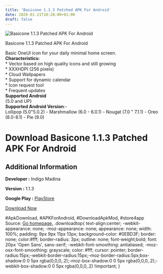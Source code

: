 ```yaml
---
title: 'Basicone 1.1.3 Patched APK For Android'
date: 2020-01-21T10:28:00+01:00
draft: false
---
```


![Basicone 1.1.3 Patched APK For Android](https://i1.wp.com/apkhome.net/wp-content/uploads/2020/01/Basicone-1.1.3-Patched.png "Basicone 1.1.3 Patched APK For Android")

  

Basicone 1.1.3 Patched APK For Android

Basic OneUI icon for your daily minimal home screen.  
**Characteristics:**  
\* Vector based on high quality icons and still growing  
\* XXXHDPI (256 pixels)  
\* Cloud Wallpapers  
\* Support for dynamic calendar  
\* Icon request tool  
\* Frequent updates  
**Supported Android**  
{5.0 and UP}  
**Supported Android Version**:-  
Lollipop (5.0"5.0.2) - Marshmallow (6.0 - 6.0.1) - Nougat (7.0 " 7.1.1) - Oreo (8.0-8.1) - Pie (9.0)

Download Basicone 1.1.3 Patched APK For Android
===============================================

Additional Information
----------------------

**Developer :** Indigo Madina

**Version :** 1.1.3

**Google Play :** [PlayStore](https://play.google.com/store/apps/details?id=com.indigomadina.basicone)

  

[Download Now](https://store4app.co/post/basicone-1-1-3-patched-apk-for-android_1579593201)

  
#ApkDownload, #APKForAndroid, #DownloadApkMod, #store4app  
Source: [Go homepage.](https://store4app.co/post/basicone-1-1-3-patched-apk-for-android_1579593201) .downloadtop{ text-align:center; -webkit-appearance: none; -moz-appearance: none; appearance: none; width: 100%; padding: 9px 9px 11px 13px; background-color: #0EBD3F; border: none; color:#fff; border-radius: 3px; outline: none; font-weight;bold; font: 20px 'Open Sans', sans-serif; -webkit-font-smoothing: antialiased; -moz-osx-font-smoothing: grayscale; color: #fff; cursor: pointer; border-radius:15px;-webkit-border-radius:15px;-moz-border-radius:5px;box-shadow:0 0 5px rgba(0,0,0,.2);-moz-box-shadow:0 0 5px rgba(0,0,0,.2);-webkit-box-shadow:0 0 5px rgba(0,0,0,.2) !important; }